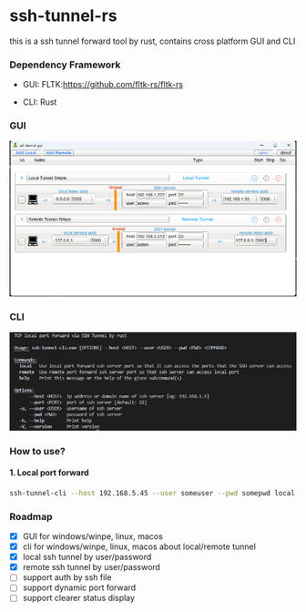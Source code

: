 # ssh-tunnel-rs
this is a ssh tunnel forward tool by rust, contains cross platform GUI and CLI

### Dependency Framework
- GUI: FLTK:https://github.com/fltk-rs/fltk-rs

- CLI: Rust 


### GUI 
![ssh-tunnel-gui.jpg](ssh-tunnel-gui.jpg)

### CLI
![ssh-tunnel-cli.png](ssh-tunnel-cli.png)

### How to use?

#### 1. Local port forward
```sh
ssh-tunnel-cli --host 192.168.5.45 --user someuser --pwd somepwd local --local-port 3316 --remote-host 192.168.5.36 --remote-port 3306
```

### Roadmap
- [x] GUI for windows/winpe, linux, macos
- [x] cli for windows/winpe, linux, macos about local/remote tunnel
- [x] local ssh tunnel by user/password
- [x] remote ssh tunnel by user/password
- [ ] support auth by ssh file
- [ ] support dynamic port forward
- [ ] support clearer status display
